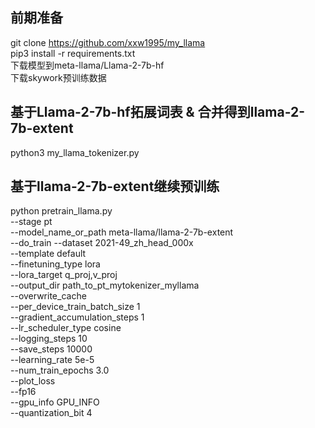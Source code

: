 ## 前期准备
git clone https://github.com/xxw1995/my_llama  
pip3 install -r requirements.txt  
下载模型到meta-llama/Llama-2-7b-hf  
下载skywork预训练数据  
  
## 基于Llama-2-7b-hf拓展词表 & 合并得到llama-2-7b-extent
python3 my_llama_tokenizer.py

## 基于llama-2-7b-extent继续预训练
python pretrain_llama.py    
                              --stage pt \
                             --model_name_or_path meta-llama/llama-2-7b-extent \
                             --do_train --dataset 2021-49_zh_head_000x \
                             --template default \
                             --finetuning_type lora \
                             --lora_target q_proj,v_proj \
                             --output_dir path_to_pt_mytokenizer_myllama  \
                             --overwrite_cache \
                             --per_device_train_batch_size 1 \
                             --gradient_accumulation_steps 1 \
                             --lr_scheduler_type cosine \
                             --logging_steps 10 \
                             --save_steps 10000 \
                             --learning_rate 5e-5 \
                             --num_train_epochs 3.0 \
                             --plot_loss \
                             --fp16 \
                             --gpu_info GPU_INFO \
                             --quantization_bit 4

